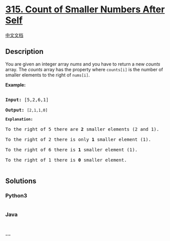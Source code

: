# [315. Count of Smaller Numbers After Self](https://leetcode.com/problems/count-of-smaller-numbers-after-self)

[中文文档](/solution/0300-0399/0315.Count%20of%20Smaller%20Numbers%20After%20Self/README.md)

## Description

<p>You are given an integer array <i>nums</i> and you have to return a new <i>counts</i> array. The <i>counts</i> array has the property where <code>counts[i]</code> is the number of smaller elements to the right of <code>nums[i]</code>.</p>

<p><b>Example:</b></p>

<pre>

<strong>Input:</strong> [5,2,6,1]

<strong>Output:</strong> <code>[2,1,1,0] 

<strong>Explanation:</strong></code>

To the right of 5 there are <b>2</b> smaller elements (2 and 1).

To the right of 2 there is only <b>1</b> smaller element (1).

To the right of 6 there is <b>1</b> smaller element (1).

To the right of 1 there is <b>0</b> smaller element.

</pre>

## Solutions

<!-- tabs:start -->

### **Python3**

```python

```

### **Java**

```java

```

### **...**

```

```

<!-- tabs:end -->
